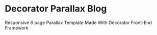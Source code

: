 Decorator Parallax Blog
=========

Responsive 6 page Parallax Template Made With Decorator Front-End Framework
